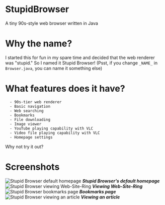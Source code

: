 # StupidBrowser
A tiny 90s-style web browser written in Java

# Why the name?
I started this for fun in my spare time and decided that the web renderer was "stupid." So I named it Stupid Browser!
(Psst, if you change `_NAME_` in `Browser.java`, you can name it something else)

# What features does it have?
```
  - 90s-tier web renderer
  - Basic navigation
  - Web searching
  - Bookmarks
  - File downloading
  - Image viewer
  - YouTube playing capability with VLC
  - Video file playing capability with VLC
  - Homepage settings
```
Why not try it out?

# Screenshots
![Stupid Browser default homepage](https://termer.net/stupidbrowser/stupid_browser.png)
**_Stupid Browser's default homepage_**
![Stupid Browser viewing Web-Site-Ring](https://termer.net/stupidbrowser/stupid_browser_web-site-ring.png)
**_Viewing Web-Site-Ring_**
![Stupid Browser bookmarks page](https://termer.net/stupidbrowser/stupid_browser_bookmarks.png)
**_Bookmarks page_**
![Stupid Browser viewing an article](https://termer.net/stupidbrowser/stupid_browser_article.png)
**_Viewing an article_**
